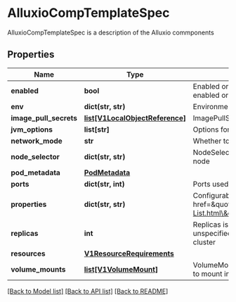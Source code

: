 # AlluxioCompTemplateSpec

AlluxioCompTemplateSpec is a description of the Alluxio commponents
## Properties
Name | Type | Description | Notes
------------ | ------------- | ------------- | -------------
**enabled** | **bool** | Enabled or Disabled for the components. For now, only  API Gateway is enabled or disabled. | [optional] 
**env** | **dict(str, str)** | Environment variables that will be used by Alluxio component. &lt;br&gt; | [optional] 
**image_pull_secrets** | [**list[V1LocalObjectReference]**](V1LocalObjectReference.md) | ImagePullSecrets that will be used to pull images | [optional] 
**jvm_options** | **list[str]** | Options for JVM | [optional] 
**network_mode** | **str** | Whether to use hostnetwork or not | [optional] 
**node_selector** | **dict(str, str)** | NodeSelector is a selector which must be true for the master to fit on a node | [optional] 
**pod_metadata** | [**PodMetadata**](PodMetadata.md) |  | [optional] 
**ports** | **dict(str, int)** | Ports used by Alluxio(e.g. rpc: 19998 for master) | [optional] 
**properties** | **dict(str, str)** | Configurable properties for the Alluxio component. &lt;br&gt; Refer to &lt;a href&#x3D;\&quot;https://docs.alluxio.io/os/user/stable/en/reference/Properties-List.html\&quot;&gt;Alluxio Configuration Properties&lt;/a&gt; for more info | [optional] 
**replicas** | **int** | Replicas is the desired number of replicas of the given template. If unspecified, defaults to 1. replicas is the min replicas of dataset in the cluster | [optional] 
**resources** | [**V1ResourceRequirements**](V1ResourceRequirements.md) |  | [optional] 
**volume_mounts** | [**list[V1VolumeMount]**](V1VolumeMount.md) | VolumeMounts specifies the volumes listed in \&quot;.spec.volumes\&quot; to mount into the alluxio runtime component&#39;s filesystem. | [optional] 

[[Back to Model list]](../README.md#documentation-for-models) [[Back to API list]](../README.md#documentation-for-api-endpoints) [[Back to README]](../README.md)



